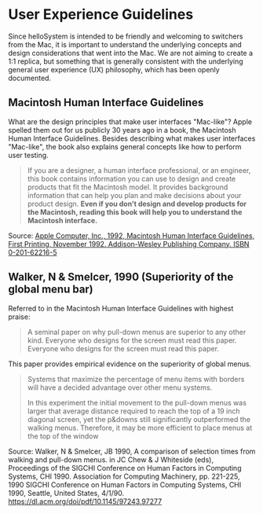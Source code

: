 # User Experience Guidelines

Since helloSystem is intended to be friendly and welcoming to switchers from the Mac, it is important to understand the underlying concepts and design considerations that went into the Mac. We are not aiming to create a 1:1 replica, but something that is generally consistent with the underlying general user experience (UX) philosophy, which has been openly documented.

## Macintosh Human Interface Guidelines

What are the design principles that make user interfaces "Mac-like"? Apple spelled them out for us publicly 30 years ago in a book, the Macintosh Human Interface Guidelines. Besides describing what makes user interfaces "Mac-like", the book also explains general concepts like how to perform user testing.

> If you are a designer, a human interface professional, or an engineer, this book contains information you can use to design and create products that fit the Macintosh model. It provides background information that can help you plan and make decisions about your product design. __Even if you don’t design and develop products for the Macintosh, reading this book will help you to understand the Macintosh interface.__

Source: [Apple Computer, Inc., 1992, Macintosh Human Interface Guidelines, First Printing, November 1992. Addison-Wesley Publishing Company. ISBN 0-201-62216-5](https://dl.acm.org/doi/book/10.5555/573097)

## Walker, N & Smelcer, 1990 (Superiority of the global menu bar)

Referred to in the Macintosh Human Interface Guidelines with highest praise:

> A seminal paper on why pull-down menus are superior to any other kind.
> Everyone who designs for the screen must read this paper. Everyone who designs for the screen must read this paper.

This paper provides empirical evidence on the superiority of global menus.

> Systems that maximize the percentage of menu items with borders will have a decided
advantage over other menu systems.
> 
> In this experiment the initial movement to the pull-down menus was larger that
average distance required to reach the top of a 19 inch diagonal screen, yet the p&downs still significantly outperformed the walking menus. Therefore, it may be
more efficient to place menus at the top of the window

Source: Walker, N & Smelcer, JB 1990, A comparison of selection times from walking and pull-down menus. in JC Chew & J Whiteside (eds), Proceedings of the SIGCHI Conference on Human Factors in Computing Systems, CHI 1990. Association for Computing Machinery, pp. 221-225, 1990 SIGCHI Conference on Human Factors in Computing Systems, CHI 1990, Seattle, United States, 4/1/90. https://dl.acm.org/doi/pdf/10.1145/97243.97277
